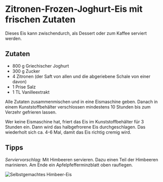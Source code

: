 

# Zitronen-Frozen-Joghurt-Eis mit frischen Zutaten

Dieses Eis kann zwischendurch, als Dessert oder zum Kaffee serviert werden.

## Zutaten

 * 800 g Griechischer Joghurt
 * 300 g Zucker
 * 4 Zitronen (der Saft von allen und die abgeriebene Schale von einer davon)
 * 1 Prise Salz
 * 1 TL Vanilleextrakt

Alle Zutaten zusammenmischen und in eine Eismaschine geben. Danach in einem Kunststoffbehälter verschlossen mindestens 
10 Stunden bis zum Verzehr gefrieren lassen.

Wer keine Eismaschine hat, friert das Eis im Kunststoffbehälter für 3 Stunden ein. Dann wird das halbgefrorene Eis durchgeschlagen. 
Das wiederholt sich ca. 4-6 Mal, damit das Eis richtig cremig wird.

## Tipps

*Serviervorschlag:* 
Mit Himbeeren servieren. Dazu einen Teil der Himbeeren marinieren. Am Ende ein Apfelpfefferminzblatt oben rauflegen.


<img src="https://img.chefkoch-cdn.de/rezepte/1768451286771871/bilder/489123/crop-600x400/zitronen-frozen-joghurt-eis.jpg" alt="Selbstgemachtes Himbeer-Eis">
